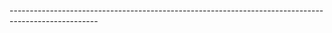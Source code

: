 <p>
  ----------------------------------------------------------------------------------------------------
</p>
